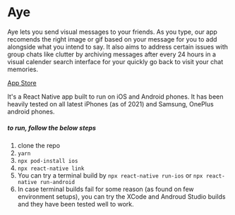 # Aye

Aye lets you send visual messages to your friends. As you type, our app recomends the right image or gif based on your message for you to add alongside what you intend to say. It also aims to address certain issues with group chats like clutter by archiving messages after every 24 hours in a visual calender search interface for your quickly go back to visit your chat memories. 

[App Store](https://apps.apple.com/us/app/aye/id1570202856)

It's a React Native app built to run on iOS and Android phones. It has been heavily tested on all latest iPhones (as of 2021) and Samsung, OnePlus android phones.

##### to run, follow the below steps
1. clone the repo
2. `yarn`
3. `npx pod-install ios`
4. `npx react-native link`
5. You can try a terminal build by `npx react-native run-ios` or `npx react-native run-android`
6. In case terminal builds fail for some reason (as found on few environment setups), you can try the XCode and Androud Studio builds and they have been tested well to work.
